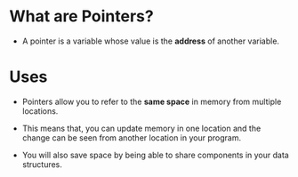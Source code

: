 # What are Pointers?

- A pointer is a variable whose value is the **address** of another variable.

# Uses

- Pointers allow you to refer to the **same space** in memory from multiple locations. 

- This means that, you can update memory in one location and the change can be seen from another location in your program. 

- You will also save space by being able to share components in your data structures.
